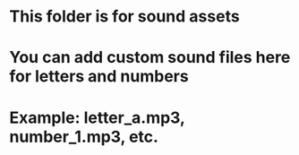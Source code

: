# This folder is for sound assets
# You can add custom sound files here for letters and numbers
# Example: letter_a.mp3, number_1.mp3, etc.
